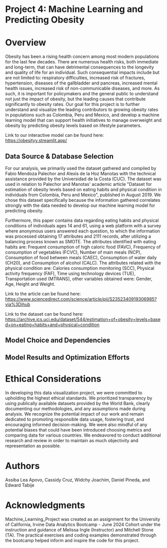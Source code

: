 # Project 4: Machine Learning and Predicting Obesity

# Overview
Obesity has been a rising health concern among most modern populations for the last few decades. There are numerous health risks, both  immediate and long-term, that can have detrimental consequences to the longevity and quality of life for an individual. Such consequential impacts include but are not limited to: respiratory difficulties, increased risk of fractures, hypertension, diseases of the gallbladder and pancreas, increased mental health issues, increased risk of non-communicable diseases, and more. As such, it is important for policymakers and the general public to understand not just the impact of obesity, but the leading causes that contribute significantly to obesity rates. Our goal for this project is to further understand and visualize the leading contributors to growing obesity rates in populations such as Colombia, Peru and Mexico, and develop a machine learning model that can support health initiatives to manage overweight and obesity by predicting obesity levels based on lifestyle parameters.  

Link to our interactive model can be found here: https://obesityy.streamlit.app/

## Data Source & Database Selection
For our analysis, we primarily used the dataset gathered and compiled by Fabio Mendoza Palechor and Alexis de la Hoz Manotas with the technical assistance provided by the Universidad de la Costa (CUC). The dataset was used in relation to Palechor and Manotas' academic article "Dataset for estimation of obesity levels based on eating habits and physical condition in individuals from Colombia, Peru and Mexico", published in August 2019. We chose this dataset specifically because the information gathered correlates strongly with the data needed to develop our machine learning model for predicting obesity. 

Furthermore, this paper contains data regarding eating habits and physical conditions of individuals ages 14 and 61, using a web platform with a survey where anonymous users answered each question, to which the information was processed obtaining 17 attributes and 2111 records, after utilizing a balancing process known as SMOTE. The attributes identified with eating habits are: Frequent consumption of high caloric food (FAVC), Frequency of consumption of vegetables (FCVC), Number of main meals (NCP), Consumption of food between meals (CAEC), Consumption of water daily (CH20), and Consumption of alcohol (CALC). The attributes related with the physical condition are: Calories consumption monitoring (SCC), Physical activity frequency (FAF), Time using technology devices (TUE), Transportation used (MTRANS), other variables obtained were: Gender, Age, Height and Weight.

Link to the article can be found here: https://www.sciencedirect.com/science/article/pii/S2352340919306985?via%3Dihub

Link to the dataset can be found here: https://archive.ics.uci.edu/dataset/544/estimation+of+obesity+levels+based+on+eating+habits+and+physical+condition

## Model Choice and Dependencies


## Model Results and Optimization Efforts



# Ethical Considerations
In developing this data visualization project, we were committed to upholding the highest ethical standards. We prioritized transparency by using publically available datasets provided by the World Bank, clearly documenting our methodologies, and any assumptions made during analysis. We recognize the potential impact of our work and remain dedicated to promoting responsible data usage, fostering trust, and encouraging informed decision-making.  We were also mindful of any potential biases that could have been introduced choosing metrics and comparing data for various countries.  We endeavored to conduct additional research and review in order to maintain as much objectivity and representation as possible.

# Authors
Assiba Lea Apovo, Cassidy Cruz, Widchy Joachim, Daniel Pineda, and Edward Tabije

# Acknowledgments
Machine_Learning_Project was created as an assignment for the University of California, Irvine Data Analytics Bootcamp - June 2024 Cohort under the instruction and guidance of Melissa Ingle (Instructor) and Mitchell Stone (TA). The practical exercises and coding examples demonstrated through the bootcamp helped inform and inspire the code for this project.
